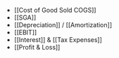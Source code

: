 - [[Cost of Good Sold COGS]]
- [[SGA]]
- [[Depreciation]] / [[Amortization]]
- [[EBIT]]
- [[Interest]] & [[Tax Expenses]]
- [[Profit & Loss]]
